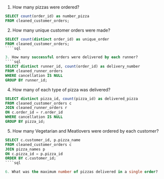 1. How many pizzas were ordered?
````sql
SELECT count(order_id) as number_pizza
FROM cleaned_customer_orders;
````

2. How many unique customer orders were made?
````sql
SELECT count(distinct order_id) as unique_order
FROM cleaned_customer_orders;
````sql

3. How many successful orders were delivered by each runner?
````sql
SELECT distinct runner_id, count(order_id) as delivery_number
FROM cleaned_runner_orders
WHERE cancellation IS NULL
GROUP BY runner_id;
````

4. How many of each type of pizza was delivered?
````sql
SELECT distinct pizza_id, count(pizza_id) as delivered_pizza
FROM cleaned_customer_orders c
JOIN cleaned_runner_orders r
ON c.order_id = r.order_id
WHERE cancellation IS NULL
GROUP BY pizza_id;
````

5. How many Vegetarian and Meatlovers were ordered by each customer?
````sql
SELECT c.customer_id, p.pizza_name
FROM cleaned_customer_orders c
JOIN pizza_names p
ON c.pizza_id = p.pizza_id
ORDER BY c.customer_id;
````sql

6. What was the maximum number of pizzas delivered in a single order?
